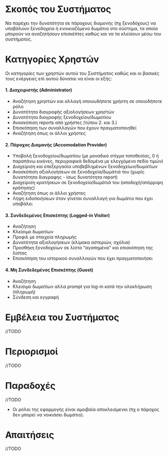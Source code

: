 # Σκοπός του Συστήματος
Να παρέχει την δυνατότητα σε πάροχους διαμονής (πχ ξενοδόχους) να υποβάλουν ξενοδοχεία ή ενοικιαζόμενα δωμάτια στο σύστημα, τα οποία μπορούν να αναζητήσουν επισκέπτες καθώς και να τα κλείσουν μέσω του συστήματος. 


# Κατηγορίες Χρηστών
Οι κατηγορίες των χρηστών αυτού του Συστήματος καθώς και οι βασικές τους ενέργειες επί αυτού δύναται να είναι οι εξής:

#### 1. Διαχειριστής (Administrator)
* Αναζήτηση χρηστών και αλλαγή οποιουδήποτε χρήστη σε οποιοδήποτε ρόλο 
* Δυνατότητα διαγραφής αξιολογήσεων χρηστών 
* Δυνατότητα διαγραφής ξενοδοχείου/δωματίου
* Ανασκόπιση reports από χρήστες (τύπου 2. και 3.)
* Επισκόπηση των συναλλαγών που έχουν πραγματοποιηθεί 
* Αναζήτηση όπως οι άλλοι χρήστες
#### 2. Πάροχος Διαμονής (Accomodation Provider)
* Υποβολή ξενοδοχείου/δωματίου (με μοναδικό στίγμα τοποθεσίας, 0 ή παραπάνω εικόνες, περιγραφικά δεδομένα με ελεγχόμενο πεδίο τιμών)
* Διαχείριση και επεξεργασία υποβεβλημένων ξενοδοχείων/δωματίων
* Ανασκόπιση αξιολογήσεων σε ξενοδοχεία/δωμάτιά του (χωρίς δυνατότητα διαγραφης - ίσως δυνατότητα report)
* Διαχείριση κρατήσεων σε ξενοδοχεία/δωμάτιά του (αποδοχή/απόρριψη κράτησης)
* Αναζήτηση όπως οι άλλοι χρήστες
* Λήψη ειδοποιήσεων όταν γίνεται συναλλαγή για δωμάτιο που έχει υποβάλει
#### 3. Συνδεδεμένος Επισκέπτης (Logged-in Visitor)
* Αναζήτηση 
* Κλείσιμο δωματίων 
* Προφιλ με στοιχεία πληρωμής
* Δυνατότητα αξιολογήσεων (κλίμακα αστεριών, σχόλια)
* Προσθήκη ξενοδοχείων σε λίστα "αγαπημένα" και επισκόπηση της λίστας
* Επισκόπηση του ιστορικού συναλλαγών που έχει πραγματοποιήσει

#### 4. Μη Συνδεδεμένος Επισκέπτης (Guest)
* Αναζήτηση 
* Κλεισιμο δωματίων αλλα prompt για log-in κατά την ολοκλήρωση (πληρωμή)
* Σύνδεση και εγγραφή

# Εμβέλεια του Συστήματος
//TODO


# Περιορισμοί
//TODO


# Παραδοχές
//TODO
* Οι ρόλοι της εφαρμογής είναι αμοιβαία αποκλειόμενοι (πχ ο πάροχος δεν μπορεί να νοικιάσει δωμάτιο).

# Απαιτήσεις
//TODO
